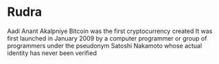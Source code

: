 # Rudra
Aadi Anant Akalpniye
Bitcoin was the first cryptocurrency created
It was first launched in January 2009
 by a computer programmer or group of programmers under the pseudonym Satoshi Nakamoto
 whose actual identity has never been verified
